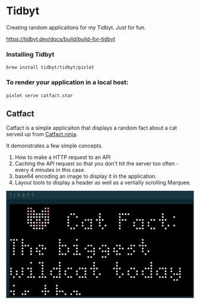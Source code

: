 # Tidbyt

Creating random applicaitons for my Tidbyt.  Just for fun.  

https://tidbyt.dev/docs/build/build-for-tidbyt

### Installing Tidbyt

```
brew install tidbyt/tidbyt/pixlet
```

### To render your application in a local host:

```
pixlet serve catfact.star
```

## Catfact

Catfact is a simple applicaiton that displays a random fact about a cat served up from [Catfact.ninja](https://catfact.ninja/).

It demonstrates a few simple concepts.

1. How to make a HTTP request to an API
2. Caching the API request so that you don't hit the server too often - every 4 minutes in this case.
3. base64 encoding an image to display it in the application.
4. Layout tools to display a header as well as a vertially scrolling Marquee.

![Catfact](catfact.png)